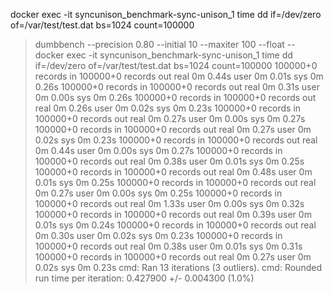 docker exec -it syncunison_benchmark-sync-unison_1 time dd if=/dev/zero of=/var/test/test.dat bs=1024 count=100000

> dumbbench --precision 0.80 --initial 10 --maxiter 100 --float -- docker exec -it syncunison_benchmark-sync-unison_1 time dd if=/dev/zero of=/var/test/test.dat bs=1024 count=100000
100000+0 records in
100000+0 records out
real	0m 0.44s
user	0m 0.01s
sys	0m 0.26s
100000+0 records in
100000+0 records out
real	0m 0.31s
user	0m 0.00s
sys	0m 0.26s
100000+0 records in
100000+0 records out
real	0m 0.26s
user	0m 0.02s
sys	0m 0.23s
100000+0 records in
100000+0 records out
real	0m 0.27s
user	0m 0.00s
sys	0m 0.27s
100000+0 records in
100000+0 records out
real	0m 0.27s
user	0m 0.02s
sys	0m 0.23s
100000+0 records in
100000+0 records out
real	0m 0.44s
user	0m 0.00s
sys	0m 0.27s
100000+0 records in
100000+0 records out
real	0m 0.38s
user	0m 0.01s
sys	0m 0.25s
100000+0 records in
100000+0 records out
real	0m 0.48s
user	0m 0.01s
sys	0m 0.25s
100000+0 records in
100000+0 records out
real	0m 0.27s
user	0m 0.00s
sys	0m 0.25s
100000+0 records in
100000+0 records out
real	0m 1.33s
user	0m 0.00s
sys	0m 0.32s
100000+0 records in
100000+0 records out
real	0m 0.39s
user	0m 0.01s
sys	0m 0.24s
100000+0 records in
100000+0 records out
real	0m 0.30s
user	0m 0.02s
sys	0m 0.23s
100000+0 records in
100000+0 records out
real	0m 0.38s
user	0m 0.01s
sys	0m 0.31s
100000+0 records in
100000+0 records out
real	0m 0.27s
user	0m 0.02s
sys	0m 0.23s
cmd: Ran 13 iterations (3 outliers).
cmd: Rounded run time per iteration: 0.427900 +/- 0.004300 (1.0%)